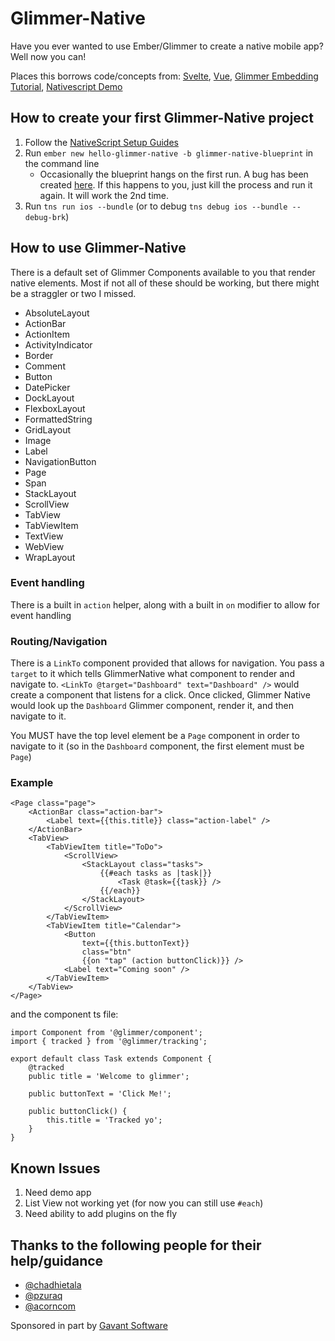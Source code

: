 # Glimmer-Native

Have you ever wanted to use Ember/Glimmer to create a native mobile app? Well now you can! 

Places this borrows code/concepts from:
[Svelte](https://github.com/halfnelson/svelte-native),
[Vue](https://github.com/nativescript-vue/nativescript-vue),
[Glimmer Embedding Tutorial](https://github.com/glimmerjs/glimmer-embedding-tutorial),
[Nativescript Demo](https://github.com/chadhietala/glimmer-native-demo)

## How to create your first Glimmer-Native project

1. Follow the [NativeScript Setup Guides](https://docs.nativescript.org/angular/start/quick-setup)
2. Run `ember new hello-glimmer-native -b glimmer-native-blueprint` in the command line
    - Occasionally the blueprint hangs on the first run. A bug has been created [here](https://github.com/bakerac4/glimmer-native-blueprint/issues/1). If this happens to you, just kill the process and run it again. It will work the 2nd time.
3. Run `tns run ios --bundle` (or to debug `tns debug ios --bundle --debug-brk`)


## How to use Glimmer-Native
There is a default set of Glimmer Components available to you that render native elements. Most if not all of these should be working, but there might be a straggler or two I missed.
- AbsoluteLayout
- ActionBar
- ActionItem
- ActivityIndicator
- Border
- Comment
- Button
- DatePicker
- DockLayout
- FlexboxLayout
- FormattedString
- GridLayout
- Image
- Label
- NavigationButton
- Page
- Span
- StackLayout
- ScrollView
- TabView
- TabViewItem
- TextView
- WebView
- WrapLayout

### Event handling
There is a built in `action` helper, along with a built in `on` modifier to allow for event handling

### Routing/Navigation
There is a `LinkTo` component provided that allows for navigation. You pass a `target` to it which tells GlimmerNative what component to render and navigate to. `<LinkTo @target="Dashboard" text="Dashboard" />` would create a component that listens for a click. Once clicked, Glimmer Native would look up the `Dashboard` Glimmer component, render it, and then navigate to it.

You MUST have the top level element be a `Page` component in order to navigate to it (so in the `Dashboard` component, the first element must be `Page`)

### Example
```
<Page class="page">
    <ActionBar class="action-bar">
        <Label text={{this.title}} class="action-label" />
    </ActionBar>
    <TabView>
        <TabViewItem title="ToDo">
            <ScrollView>
                <StackLayout class="tasks">
                    {{#each tasks as |task|}}
                        <Task @task={{task}} />
                    {{/each}}
                </StackLayout>
            </ScrollView>
        </TabViewItem>
        <TabViewItem title="Calendar">
            <Button
                text={{this.buttonText}}
                class="btn"
                {{on "tap" (action buttonClick)}} />
            <Label text="Coming soon" />
        </TabViewItem>
    </TabView>
</Page>
```
and the component ts file:
```
import Component from '@glimmer/component';
import { tracked } from '@glimmer/tracking';

export default class Task extends Component {
    @tracked
    public title = 'Welcome to glimmer';

    public buttonText = 'Click Me!';

    public buttonClick() {
        this.title = 'Tracked yo';
    }
}

```

## Known Issues
1. Need demo app
2. List View not working yet (for now you can still use `#each`)
3. Need ability to add plugins on the fly


## Thanks to the following people for their help/guidance
- [@chadhietala](https://github.com/chadhietala)
- [@pzuraq](https://github.com/pzuraq)
- [@acorncom](https://github.com/acorncom)

Sponsored in part by [Gavant Software](http://gavant.com)
